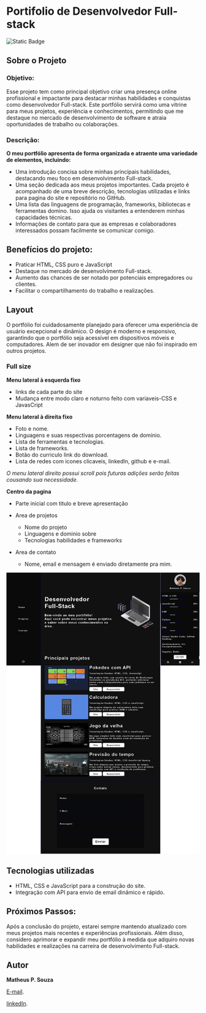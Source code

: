 # Portifolio de Desenvolvedor Full-stack
![Static Badge](https://img.shields.io/badge/Licence-MIT-green)

## Sobre o Projeto

### Objetivo: 
Esse projeto tem como principal objetivo criar uma presença online profissional e impactante para destacar minhas habilidades e conquistas como desenvolvedor Full-stack. Este portfólio servirá como uma vitrine para meus projetos, experiência e conhecimentos, permitindo que me destaque no mercado de desenvolvimento de software e atraia oportunidades de trabalho ou colaborações.

### Descrição:
**O meu portfólio apresenta de forma organizada e atraente uma variedade de elementos, incluindo:**

- Uma introdução concisa sobre minhas principais habilidades, destacando meu foco em desenvolvimento Full-stack.
- Uma seção dedicada aos meus projetos importantes. Cada projeto é acompanhado de uma breve descrição, tecnologias utilizadas e links para pagina do site e repositório no GitHub.
- Uma lista das linguagens de programação, frameworks, bibliotecas e ferramentas domino. Isso ajuda os visitantes a entenderem minhas capacidades técnicas.
- Informações de contato para que as empresas e colaboradores interessados possam facilmente se comunicar comigo.

## Benefícios do projeto:
- Praticar HTML, CSS puro e JavaScript
- Destaque no mercado de desenvolvimento Full-stack.
- Aumento das chances de ser notado por potenciais empregadores ou clientes.
- Facilitar o compartilhamento do trabalho e realizações.

## Layout

O portfólio foi cuidadosamente planejado para oferecer uma experiência de usuário excepcional e dinâmico. O design é moderno e responsivo, garantindo que o portfólio seja acessível em dispositivos móveis e computadores. Alem de ser inovador em designer que não foi inspirado em outros projetos.

### Full size

**Menu lateral à esquerda fixo**
- links de cada parte do site
- Mudança entre modo claro e noturno feito com variaveis-CSS e JavasCript

**Menu lateral à direita fixo**
- Foto e nome.
- Linguagens e suas respectivas porcentagens de dominio.
- Lista de ferramentas e tecnologias.
- Lista de frameworks.
- Botão do curriculo link do download.
- Lista de redes com icones clicaveis, linkedIn, github e e-mail.

_O menu lateral direito possui scroll pois futuras adições serão feitas cousando sua necessidade._

**Centro da pagina**
- Parte inicial com titulo e breve apresentação

- Area de projetos
  - Nome do projeto
  - Linguagens e dominio sobre
  - Tecnologias habilidades e frameworks
 
- Area de contato
  - Nome, email e mensagem é enviado diretamente pra mim.

![print do topo da pagina.](https://github.com/desenvolvedormatheus/Portifolio/blob/main/docs/readme/portifolioImg.png)


## Tecnologias utilizadas

- HTML, CSS e JavaScript para a construção do site.
- Integração com API para envio de email dinâmico e rápido.

## Próximos Passos:

Após a conclusão do projeto, estarei sempre mantendo atualizado com meus projetos mais recentes e experiências profissionais.
Além disso, considero aprimorar e expandir meu portfólio à medida que adquiro novas habilidades e realizações na carreira de desenvolvimento Full-stack.

## Autor

**Matheus P. Souza**

[E-mail](mailto:desenvolvedormatheus.dev@gmail.com).

[linkedIn](https://www.linkedin.com/in/matheus-souza-460868228/).




